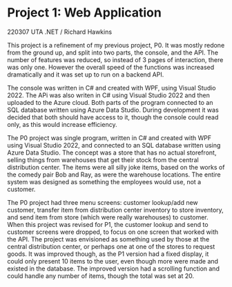 # Project 1: Web Application
220307 UTA .NET / Richard Hawkins

This project is a refinement of my previous project, P0. It was mostly redone from the ground up, and split into two parts, the console, and the API. The number of features was reduced, so instead of 3 pages of interaction, there was only one. However the overall speed of the functions was increased dramatically and it was set up to run on a backend API. 

The console was written in C# and created with WPF, using Visual Studio 2022. The APi was also writen in C# using Visual Studio 2022 and then uploaded to the Azure cloud. Both parts of the program connected to an SQL database written using Azure Data Studio. During development it was decided that both should have access to it, though the console could read only, as this would increase efficiency. 

The P0 project was single program, written in C# and created with WPF using Visual Studio 2022, and connected to an SQL database written using Azure Data Studio. The concept was a store that has no actual storefront, selling things from warehouses that get their stock from the central distribution center. The items were all silly joke items, based on the works of the comedy pair Bob and Ray, as were the warehouse locations. The entire system was designed as something the employees would use, not a customer.

The P0 project had three menu screens: customer lookup/add new customer, transfer item from distribution center inventory to store inventory, and send item from store (which were really warehouses) to customer. When this project was revised for P1, the customer lookup and send to customer screens were dropped, to focus on one screen that worked with the API. The project was envisioned as something used by those at the central distribution center, or perhaps one at one of the stores to request goods. It was improved though, as the P1 version had a fixed display, it could only present 10 items to the user, even though more were made and existed in the database. The improved version had a scrolling function and could handle any number of items, though the total was set at 20.
